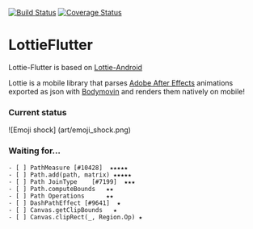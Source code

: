 [![Build Status](https://travis-ci.org/fabiomsr/lottie-flutter.svg?branch=master)](https://travis-ci.org/fabiomsr/lottie-flutter)
[![Coverage Status](https://coveralls.io/repos/github/fabiomsr/lottie-flutter/badge.svg)](https://coveralls.io/github/fabiomsr/lottie-flutter)

# LottieFlutter

Lottie-Flutter is based on [Lottie-Android](https://github.com/airbnb/lottie-android)

Lottie is a mobile library that parses [Adobe After Effects](http://www.adobe.com/products/aftereffects.html) animations exported as json with [Bodymovin](https://github.com/bodymovin/bodymovin) and renders them natively on mobile!

### Current status

![Emoji shock] (art/emoji_shock.png)

### Waiting for...

    - [ ] PathMeasure [#10428]  ★★★★★
    - [ ] Path.add(path, matrix) ★★★★★
    - [ ] Path JoinType    [#7199]  ★★★
    - [ ] Path.computeBounds   ★★
    - [ ] Path Operations      ★★
    - [ ] DashPathEffect [#9641]  ★
    - [ ] Canvas.getClipBounds   ★
    - [ ] Canvas.clipRect(_, Region.Op) ★


[#10428]: https://github.com/flutter/flutter/issues/10428
[#7199]: https://github.com/flutter/flutter/issues/7199
[#9641]: https://github.com/flutter/flutter/issues/9641